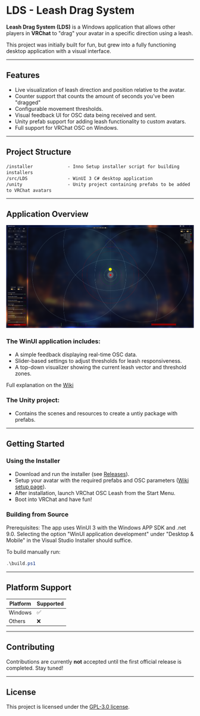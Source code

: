 # LDS - Leash Drag System

**Leash Drag System (LDS)** is a Windows application that allows other players in **VRChat** to "drag" your avatar in a specific direction using a leash.

This project was initially built for fun, but grew into a fully functioning desktop application with a visual interface.

---

## Features

- Live visualization of leash direction and position relative to the avatar.
- Counter support that counts the amount of seconds you've been "dragged"
- Configurable movement thresholds.
- Visual feedback UI for OSC data being received and sent.
- Unity prefab support for adding leash functionality to custom avatars.
- Full support for VRChat OSC on Windows.

---

## Project Structure

```plaintext
/installer             - Inno Setup installer script for building installers
/src/LDS               - WinUI 3 C# desktop application
/unity                 - Unity project containing prefabs to be added to VRChat avatars
```

---

## Application Overview

![Screenshot of LDS UI](docs/images/readme_app_screenshot.png)

### The WinUI application includes:

- A simple feedback displaying real-time OSC data.
- Slider-based settings to adjust thresholds for leash responsiveness.
- A top-down visualizer showing the current leash vector and threshold zones.

Full explanation on the [Wiki](https://github.com/AsyncException/VOL-VRChatOSCLeash/wiki/App-layout-and-explanation)

### The Unity project:
- Contains the scenes and resources to create a untiy package with prefabs.

---

## Getting Started

### Using the Installer
- Download and run the installer (see [Releases](https://github.com/AsyncException/Leash-Drag-System/releases)).
- Setup your avatar with the required prefabs and OSC parameters ([Wiki setup page](https://github.com/AsyncException/Leash-Drag-System/wiki/Unity-Avatar-setup)).
- After installation, launch VRChat OSC Leash from the Start Menu.
- Boot into VRChat and have fun!


### Building from Source
Prerequisites: The app uses WinUI 3 with the Windows APP SDK and .net 9.0.
Selecting the option "WinUI application development" under "Desktop & Mobile" in the Visual Studio Installer should suffice.

To build manually run:
```powershell
.\build.ps1
```

---

## Platform Support

| Platform | Supported |
| -------- | --------- |
| Windows  | ✅         |
| Others   | ❌         |

---

## Contributing

Contributions are currently **not** accepted until the first official release is completed. Stay tuned!

---

## License

This project is licensed under the [GPL-3.0 license](https://github.com/AsyncException/Leash-Drag-System/blob/main/LICENSE).






